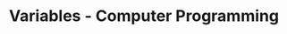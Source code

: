 ---
title: "Variables - Computer Programming"
slug: "variables"
question: "What variable rule do C and Java force that Python doesn't require?"
answerchoices: ["Always use semicolons", "Don't use variables", "Each variable must have a set type", "No variable can have a set type"]
correct: "Each variable must have a set type"
heading: "Computer Programming - Variables"
lesson: 5
prev: "datatypes"
next: "keywords"
desc: "learn about storing data"
unit: "Computer Programming"
---
